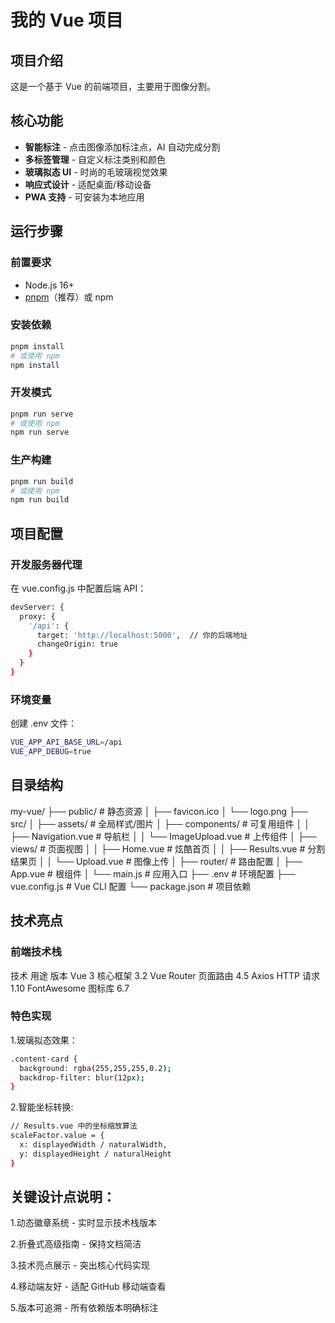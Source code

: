 # 我的 Vue 项目  

## 项目介绍  
这是一个基于 Vue 的前端项目，主要用于图像分割。  

## 核心功能

- **智能标注** - 点击图像添加标注点，AI 自动完成分割
- **多标签管理** - 自定义标注类别和颜色
- **玻璃拟态 UI** - 时尚的毛玻璃视觉效果
- **响应式设计** - 适配桌面/移动设备
- **PWA 支持** - 可安装为本地应用

## 运行步骤  
### 前置要求
- Node.js 16+ 
- [pnpm](https://pnpm.io/installation)（推荐）或 npm

### 安装依赖
```bash
pnpm install
# 或使用 npm
npm install
```

### 开发模式
```bash
pnpm run serve
# 或使用 npm
npm run serve
```

### 生产构建
```bash
pnpm run build
# 或使用 npm
npm run build
```
## 项目配置

### 开发服务器代理
在 vue.config.js 中配置后端 API：
```bash
devServer: {
  proxy: {
    '/api': {
      target: 'http://localhost:5000',  // 你的后端地址
      changeOrigin: true
    }
  }
}
```

### 环境变量
创建 .env 文件：
```bash
VUE_APP_API_BASE_URL=/api
VUE_APP_DEBUG=true
```

## 目录结构
my-vue/
├── public/               # 静态资源
│   ├── favicon.ico
│   └── logo.png
├── src/
│   ├── assets/           # 全局样式/图片
│   ├── components/       # 可复用组件
│   │   ├── Navigation.vue # 导航栏
│   │   └── ImageUpload.vue # 上传组件
│   ├── views/            # 页面视图
│   │   ├── Home.vue      # 炫酷首页
│   │   ├── Results.vue   # 分割结果页
│   │   └── Upload.vue    # 图像上传
│   ├── router/           # 路由配置
│   ├── App.vue           # 根组件
│   └── main.js           # 应用入口
├── .env                  # 环境配置
├── vue.config.js         # Vue CLI 配置
└── package.json          # 项目依赖

## 技术亮点

### 前端技术栈
技术	       用途	        版本
Vue 3   	   核心框架	    3.2
Vue Router	 页面路由	    4.5
Axios	HTTP   请求	        1.10
FontAwesome	 图标库	      6.7

### 特色实现
1.玻璃拟态效果：
```bash
.content-card {
  background: rgba(255,255,255,0.2);
  backdrop-filter: blur(12px);
}
```

2.智能坐标转换:
```bash
// Results.vue 中的坐标缩放算法
scaleFactor.value = {
  x: displayedWidth / naturalWidth,
  y: displayedHeight / naturalHeight
}
```

## 关键设计点说明：
1.动态徽章系统 - 实时显示技术栈版本

2.折叠式高级指南 - 保持文档简洁

3.技术亮点展示 - 突出核心代码实现

4.移动端友好 - 适配 GitHub 移动端查看

5.版本可追溯 - 所有依赖版本明确标注
